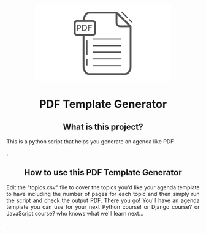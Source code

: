 <p align="center">
    <a href="https://github.com/jhonatanjk125/pdf-template-generator/blob/master/project_image.png">
        <img src="https://github.com/jhonatanjk125/pdf-template-generator/blob/master/project_image.png" height="200" />
    </a>
</p>
<h1 align="center">PDF Template Generator</h1>


<h2 align="center">What is this project?</h2>
<p> This is a python script that helps you generate an agenda like PDF</p>.

<h2 align="center">How to use this PDF Template Generator</h2>
<p align="justify"> Edit the "topics.csv" file to cover the topics you'd like your agenda template to have including the number of pages for each topic 
and then simply run the script and check the output PDF. There you go! You'll have an agenda template you can use for your next Python course! or Django course? or JavaScript course? who knows what we'll learn next...
</p>.
